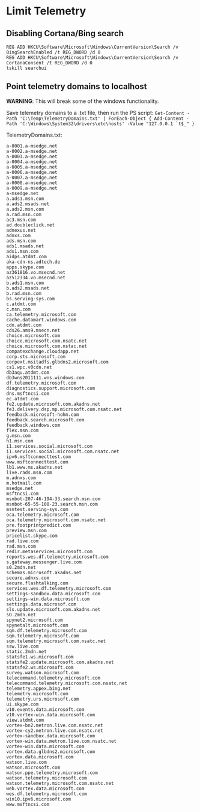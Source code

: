 # Limit Telemetry

## Disabling Cortana/Bing search
```
REG ADD HKCU\Software\Microsoft\Windows\CurrentVersion\Search /v BingSearchEnabled /t REG_DWORD /d 0
REG ADD HKCU\Software\Microsoft\Windows\CurrentVersion\Search /v CortanaConsent /t REG_DWORD /d 0
tskill searchui
```

## Point telemetry domains to localhost
**WARNING**: This will break some of the windows functionality.

Save telemetry domains to a .txt file, then run the PS script: 
```Get-Content -Path 'C:\Temp\TelemetryDomains.txt' | ForEach-Object { Add-Content -Path 'C:\Windows\System32\drivers\etc\hosts' -Value "127.0.0.1 `t$_" }```

TelemetryDomains.txt:
```
a-0001.a-msedge.net
a-0002.a-msedge.net
a-0003.a-msedge.net
a-0004.a-msedge.net
a-0005.a-msedge.net
a-0006.a-msedge.net
a-0007.a-msedge.net
a-0008.a-msedge.net
a-0009.a-msedge.net
a-msedge.net
a.ads1.msn.com
a.ads2.msads.net
a.ads2.msn.com
a.rad.msn.com
ac3.msn.com
ad.doubleclick.net
adnexus.net
adnxs.com
ads.msn.com
ads1.msads.net
ads1.msn.com
aidps.atdmt.com
aka-cdn-ns.adtech.de
apps.skype.com
az361816.vo.msecnd.net
az512334.vo.msecnd.net
b.ads1.msn.com
b.ads2.msads.net
b.rad.msn.com
bs.serving-sys.com
c.atdmt.com
c.msn.com
ca.telemetry.microsoft.com
cache.datamart.windows.com
cdn.atdmt.com
cds26.ams9.msecn.net
choice.microsoft.com
choice.microsoft.com.nsatc.net
choice.microsoft.com.nstac.net
compatexchange.cloudapp.net
corp.sts.microsoft.com
corpext.msitadfs.glbdns2.microsoft.com
cs1.wpc.v0cdn.net
db3aqu.atdmt.com
db3wns2011111.wns.windows.com
df.telemetry.microsoft.com
diagnostics.support.microsoft.com
dns.msftncsi.com
ec.atdmt.com
fe2.update.microsoft.com.akadns.net
fe3.delivery.dsp.mp.microsoft.com.nsatc.net
feedback.microsoft-hohm.com
feedback.search.microsoft.com
feedback.windows.com
flex.msn.com
g.msn.com
h1.msn.com
i1.services.social.microsoft.com
i1.services.social.microsoft.com.nsatc.net
ipv6.msftconnecttest.com
www.msftconnecttest.com
lb1.www.ms.akadns.net
live.rads.msn.com
m.adnxs.com
m.hotmail.com
msedge.net
msftncsi.com
msnbot-207-46-194-33.search.msn.com
msnbot-65-55-108-23.search.msn.com
msntest.serving-sys.com
oca.telemetry.microsoft.com
oca.telemetry.microsoft.com.nsatc.net
pre.footprintpredict.com
preview.msn.com
pricelist.skype.com
rad.live.com
rad.msn.com
redir.metaservices.microsoft.com
reports.wes.df.telemetry.microsoft.com
s.gateway.messenger.live.com
s0.2mdn.net
schemas.microsoft.akadns.net
secure.adnxs.com
secure.flashtalking.com
services.wes.df.telemetry.microsoft.com
settings-sandbox.data.microsoft.com
settings-win.data.microsoft.com
settings.data.microsof.com
sls.update.microsoft.com.akadns.net
sO.2mdn.net
spynet2.microsoft.com
spynetalt.microsoft.com
sqm.df.telemetry.microsoft.com
sqm.telemetry.microsoft.com
sqm.telemetry.microsoft.com.nsatc.net
ssw.live.com
static.2mdn.net
statsfe1.ws.microsoft.com
statsfe2.update.microsoft.com.akadns.net
statsfe2.ws.microsoft.com
survey.watson.microsoft.com
telecommand.telemetry.microsoft.com
telecommand.telemetry.microsoft.com.nsatc.net
telemetry.appex.bing.net
telemetry.microsoft.com
telemetry.urs.microsoft.com
ui.skype.com
v10.events.data.microsoft.com
v10.vortex-win.data.microsoft.com
view.atdmt.com
vortex-bn2.metron.live.com.nsatc.net
vortex-cy2.metron.live.com.nsatc.net
vortex-sandbox.data.microsoft.com
vortex-win.data.metron.live.com.nsatc.net
vortex-win.data.microsoft.com
vortex.data.glbdns2.microsoft.com
vortex.data.microsoft.com
watson.live.com
watson.microsoft.com
watson.ppe.telemetry.microsoft.com
watson.telemetry.microsoft.com
watson.telemetry.microsoft.com.nsatc.net
web.vortex.data.microsoft.com
wes.df.telemetry.microsoft.com
win10.ipv6.microsoft.com
www.msftncsi.com
```
